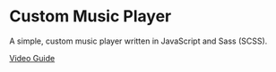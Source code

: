 # Custom Music Player

A simple, custom music player written in JavaScript and Sass (SCSS).

[Video Guide](https://youtu.be/7gG_UAx8aUU)

